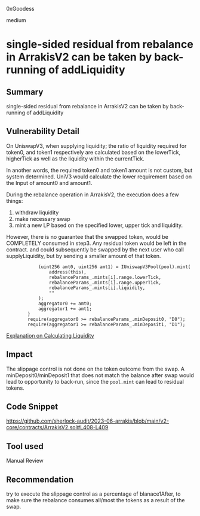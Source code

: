 0xGoodess

medium

# single-sided residual from rebalance in ArrakisV2 can be taken by back-running of addLiquidity

## Summary
single-sided residual from rebalance in ArrakisV2 can be taken by back-running of addLiquidity

## Vulnerability Detail
On UniswapV3, when supplying liquidity; the ratio of liquidity required for token0, and token1 respectively are calculated based on the lowerTick, higherTick as well as the liquidity within the currentTick.

In another words, the required token0 and token1 amount is not custom, but system determined. UniV3 would calculate the lower requirement based on the Input of amount0 and amount1.  

During the rebalance operation in ArrakisV2, the execution does a few things:
1. withdraw liquidity
2. make necessary swap
3. mint a new LP based on the specified lower, upper tick and liquidity.

However, there is no guarantee that the swapped token, would be COMPLETELY consumed in step3. Any residual token would be left in the contract. and could subsequently be swapped by the next user who call supplyLiquidity, but by sending a smaller amount of that token.

```solidity
            (uint256 amt0, uint256 amt1) = IUniswapV3Pool(pool).mint(
                address(this),
                rebalanceParams_.mints[i].range.lowerTick,
                rebalanceParams_.mints[i].range.upperTick,
                rebalanceParams_.mints[i].liquidity,
                ""
            );
            aggregator0 += amt0;
            aggregator1 += amt1;
        }
        require(aggregator0 >= rebalanceParams_.minDeposit0, "D0");
        require(aggregator1 >= rebalanceParams_.minDeposit1, "D1");
```
[Explanation on Calculating Liquidity](https://uniswapv3book.com/docs/milestone_1/providing-liquidity/)


## Impact
The slippage control is not done on the token outcome  from the swap. A minDeposit0/minDeposit1 that does not match the balance after swap would lead to opportunity to back-run, since the `pool.mint` can lead to residual tokens.

## Code Snippet
https://github.com/sherlock-audit/2023-06-arrakis/blob/main/v2-core/contracts/ArrakisV2.sol#L408-L409
## Tool used

Manual Review

## Recommendation
try to execute the slippage control as a percentage of blanace1After, to make sure the rebalance consumes all/most the tokens as a result of the swap.
